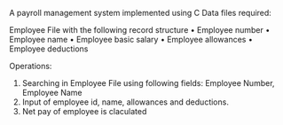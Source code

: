 A payroll management system implemented using C
Data files required:

Employee File with the following record structure
• Employee number
• Employee name  • Employee basic salary • Employee allowances • Employee deductions

Operations:

1) Searching in Employee File using following fields: Employee Number, Employee Name
2) Input of employee id, name, allowances and deductions.
3) Net pay of employee is claculated

